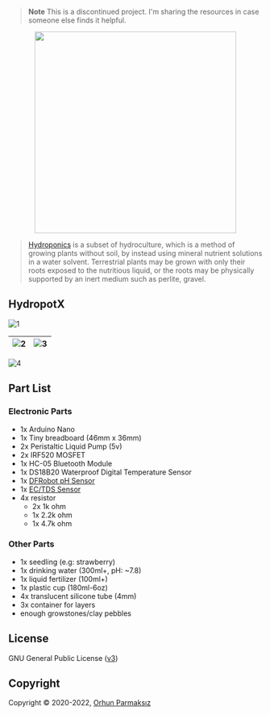 > **Note**
> This is a discontinued project. I'm sharing the resources in case someone else finds it helpful.

<p align="center">
    <a href="https://github.com/orhun/HydropotX">
        <img src="https://user-images.githubusercontent.com/24392180/74221230-af802a00-4cc2-11ea-88dd-9b2fac1c6659.png" width="400">
    </a>
</p>

> [Hydroponics](https://en.wikipedia.org/wiki/Hydroponics) is a subset of hydroculture, which is a method of growing plants without soil, by instead using mineral nutrient solutions in a water solvent. Terrestrial plants may be grown with only their roots exposed to the nutritious liquid, or the roots may be physically supported by an inert medium such as perlite, gravel.

## HydropotX

![1](https://user-images.githubusercontent.com/24392180/209226037-f3459649-e11c-4b92-8dcb-3504095cc12e.jpg)

| ![2](https://user-images.githubusercontent.com/24392180/209227645-80645cbe-4175-40da-8eb0-c76e945aa2a0.jpg) | ![3](https://user-images.githubusercontent.com/24392180/209227637-66b3cafa-b693-466b-94a6-f661386482e1.jpg) |
|-------------------------------------------------------------------------------------------------------------|-------------------------------------------------------------------------------------------------------------|

![4](https://user-images.githubusercontent.com/24392180/209227744-d993c1d4-d25b-4eae-aa9e-e726b4d7a08a.jpeg)

## Part List

### Electronic Parts

- 1x Arduino Nano
- 1x Tiny breadboard (46mm x 36mm)
- 2x Peristaltic Liquid Pump (5v)
- 2x IRF520 MOSFET
- 1x HC-05 Bluetooth Module
- 1x DS18B20 Waterproof Digital Temperature Sensor
- 1x [DFRobot pH Sensor](https://www.dfrobot.com/product-1025.html)
- 1x [EC/TDS Sensor](https://hackaday.io/project/7008-fly-wars-a-hackers-solution-to-world-hunger/log/24646-three-dollar-ec-ppm-meter-arduino)
- 4x resistor
  - 2x 1k ohm
  - 1x 2.2k ohm
  - 1x 4.7k ohm

### Other Parts

- 1x seedling (e.g: strawberry)
- 1x drinking water (300ml+, pH: ~7.8)
- 1x liquid fertilizer (100ml+)
- 1x plastic cup (180ml-6oz)
- 4x translucent silicone tube (4mm)
- 3x container for layers
- enough growstones/clay pebbles

## License

GNU General Public License ([v3](https://www.gnu.org/licenses/gpl.txt))

## Copyright

Copyright © 2020-2022, [Orhun Parmaksız](mailto:orhunparmaksiz@gmail.com)

